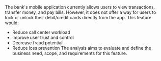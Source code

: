 The bank's mobile application currently allows users to view transactions, transfer money, and pay bills. However, it does not offer a way for users to lock or unlock their debit/credit cards directly from the app. 
This feature would:
- Reduce call center workload
- Improve user trust and control
- Decrease fraud potential
- Reduce loss prevention
The analysis aims to evaluate and define the business need, scope, and requirements for this feature. 

